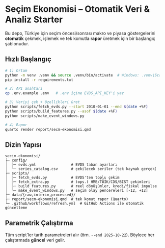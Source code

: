 # Seçim Ekonomisi – Otomatik Veri & Analiz Starter

Bu depo, Türkiye için seçim öncesi/sonrası makro ve piyasa göstergelerini **otomatik** çekmek,
işlemek ve tek komutla **rapor** üretmek için bir başlangıç şablonudur.

## Hızlı Başlangıç
```bash
# 1) Ortam
python -m venv .venv && source .venv/bin/activate  # Windows: .venv\Scripts\activate
pip install -r requirements.txt

# 2) API anahtarı
cp .env.example .env   # .env içine EVDS_API_KEY'i yaz

# 3) Veriyi çek + özellikleri üret
python scripts/fetch_evds.py --start 2010-01-01 --end $(date +%F)
python scripts/build_features.py --asof $(date +%F)
python scripts/make_event_windows.py

# 4) Rapor
quarto render report/secm-ekonomisi.qmd
```

## Dizin Yapısı
```
secim-ekonomisi/
├─ config/
│  ├─ evds.yml                # EVDS taban ayarları
│  └─ series_catalog.csv      # çekilecek seriler (tek kaynak gerçek)
├─ scripts/
│  ├─ fetch_evds.py           # EVDS'ten toplu çekim
│  ├─ fetch_extra.py          # (ops.) HMB/TÜİK/CDS/BIST çekimleri
│  ├─ build_features.py       # reel dönüşümler, kredi/fiskal impulse
│  └─ make_event_windows.py   # seçim olay pencereleri [-12, +12]
├─ data/{raw,interim,processed}/
├─ report/secm-ekonomisi.qmd  # tek komut rapor (Quarto)
└─ .github/workflows/refresh.yml  # GitHub Actions ile otomatik güncelleme
```

## Parametrik Çalıştırma
Tüm script'ler tarih parametreleri alır (örn. `--end 2025-10-22`). Böylece her çalıştırmada **güncel** veri gelir.
